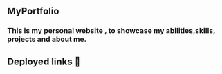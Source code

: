 ## MyPortfolio

### This is my personal website , to showcase my abilities,skills, projects and about me.

## Deployed links 🔗


